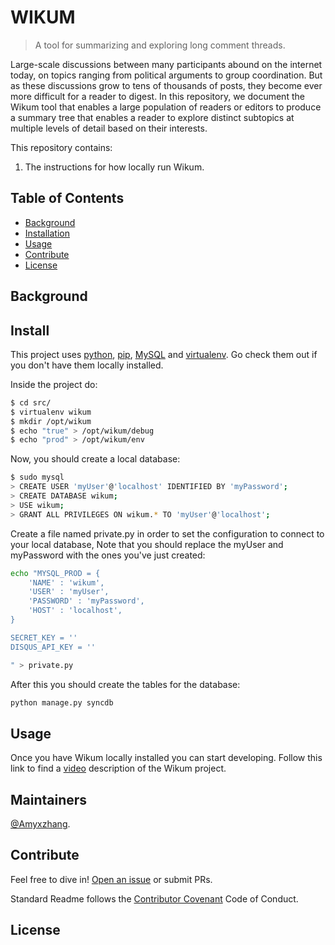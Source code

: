 # WIKUM



> A tool for summarizing and exploring long comment threads.

Large-scale discussions between many participants abound on the internet today, on topics ranging from political arguments to group coordination. But as these discussions grow to tens of thousands of posts, they become ever more difficult for a reader to digest. In this repository, we document the Wikum tool that enables a large population of readers or editors to produce a summary tree that enables a reader to explore distinct subtopics at multiple levels of detail based on their interests.




This repository contains:


1. The instructions for how locally run Wikum.



## Table of Contents

- [Background](#background)
- [Installation](#install)
- [Usage](#usage)
- [Contribute](#contribute)
- [License](#license)

## Background


## Install

This project uses [python](http://nodejs.org), [pip](https://pip.pypa.io/en/stable/installing/), [MySQL](https://pip.pypa.io/en/stable/installing/) and [virtualenv](https://virtualenv.pypa.io/en/stable/installation/). Go check them out if you don't have them locally installed.


Inside the project do:

```sh
$ cd src/
$ virtualenv wikum
$ mkdir /opt/wikum
$ echo "true" > /opt/wikum/debug
$ echo "prod" > /opt/wikum/env

```

Now, you should create a local database:

```sh
$ sudo mysql
> CREATE USER 'myUser'@'localhost' IDENTIFIED BY 'myPassword';
> CREATE DATABASE wikum;
> USE wikum;
> GRANT ALL PRIVILEGES ON wikum.* TO 'myUser'@'localhost';

```


Create a file named private.py in order to set the configuration to connect to your local database, Note that you should replace the myUser and myPassword with the ones you've just created:

```sh
echo "MYSQL_PROD = {
    'NAME' : 'wikum',
    'USER' : 'myUser',
    'PASSWORD' : 'myPassword',
    'HOST' : 'localhost',  
}

SECRET_KEY = ''
DISQUS_API_KEY = ''

" > private.py
```

After this you should create the tables for the database:

```sh
python manage.py syncdb
```
## Usage

Once you have Wikum locally installed you can start developing. 
Follow this link to find a [video](spec.md) description of the Wikum project.


## Maintainers

[@Amyxzhang](https://github.com/amyxzhang).

## Contribute

Feel free to dive in! [Open an issue](https://github.com/RichardLitt/standard-readme/issues/new) or submit PRs.

Standard Readme follows the [Contributor Covenant](http://contributor-covenant.org/version/1/3/0/) Code of Conduct.

## License

